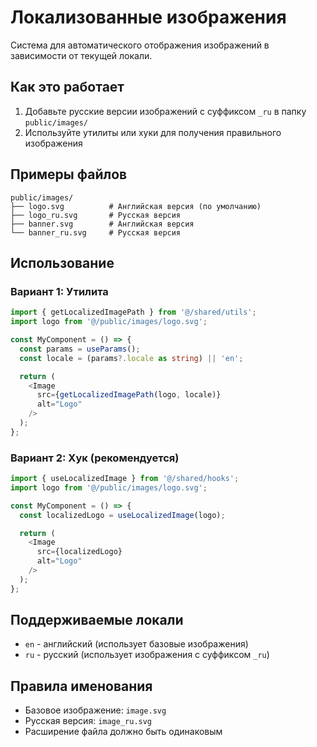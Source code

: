 # Локализованные изображения

Система для автоматического отображения изображений в зависимости от текущей локали.

## Как это работает

1. Добавьте русские версии изображений с суффиксом `_ru` в папку `public/images/`
2. Используйте утилиты или хуки для получения правильного изображения

## Примеры файлов

```
public/images/
├── logo.svg          # Английская версия (по умолчанию)
├── logo_ru.svg       # Русская версия
├── banner.svg        # Английская версия
└── banner_ru.svg     # Русская версия
```

## Использование

### Вариант 1: Утилита

```typescript
import { getLocalizedImagePath } from '@/shared/utils';
import logo from '@/public/images/logo.svg';

const MyComponent = () => {
  const params = useParams();
  const locale = (params?.locale as string) || 'en';

  return (
    <Image
      src={getLocalizedImagePath(logo, locale)}
      alt="Logo"
    />
  );
};
```

### Вариант 2: Хук (рекомендуется)

```typescript
import { useLocalizedImage } from '@/shared/hooks';
import logo from '@/public/images/logo.svg';

const MyComponent = () => {
  const localizedLogo = useLocalizedImage(logo);

  return (
    <Image
      src={localizedLogo}
      alt="Logo"
    />
  );
};
```

## Поддерживаемые локали

- `en` - английский (использует базовые изображения)
- `ru` - русский (использует изображения с суффиксом `_ru`)

## Правила именования

- Базовое изображение: `image.svg`
- Русская версия: `image_ru.svg`
- Расширение файла должно быть одинаковым
